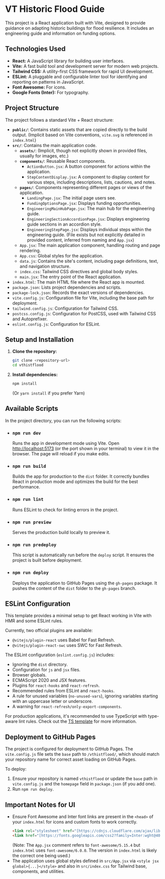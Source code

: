 # VT Historic Flood Guide

This project is a React application built with Vite, designed to provide guidance on adapting historic buildings for flood resilience. It includes an engineering guide and information on funding options.

## Technologies Used

* **React:** A JavaScript library for building user interfaces.
* **Vite:** A fast build tool and development server for modern web projects.
* **Tailwind CSS:** A utility-first CSS framework for rapid UI development.
* **ESLint:** A pluggable and configurable linter tool for identifying and reporting on patterns in JavaScript.
* **Font Awesome:** For icons.
* **Google Fonts (Inter):** For typography.

## Project Structure

The project follows a standard Vite + React structure:

* **`public/`**: Contains static assets that are copied directly to the build output. (Implicit based on Vite conventions, `vite.svg` is referenced in `index.html`)
* **`src/`**: Contains the main application code.
    * **`assets/`**: (Implicit, though not explicitly shown in provided files, usually for images, etc.)
    * **`components/`**: Reusable React components.
        * `ActionButton.jsx`: A button component for actions within the application.
        * `StepContentDisplay.jsx`: A component to display content for various steps, including descriptions, lists, cautions, and notes.
    * **`pages/`**: Components representing different pages or views of the application.
        * `LandingPage.jsx`: The initial page users see.
        * `FundingOptionsPage.jsx`: Displays funding opportunities.
        * `EngineeringMainHubPage.jsx`: The main hub for the engineering guide.
        * `EngineeringSectionAccordionPage.jsx`: Displays engineering guide sections in an accordion style.
        * `EngineeringStepPage.jsx`: Displays individual steps within the engineering guide. (File exists but not explicitly detailed in provided content, inferred from naming and `App.jsx`)
    * `App.jsx`: The main application component, handling routing and page rendering.
    * `App.css`: Global styles for the application.
    * `data.js`: Contains the site's content, including page definitions, text, and navigation structure.
    * `index.css`: Tailwind CSS directives and global body styles.
    * `main.jsx`: The entry point of the React application.
* `index.html`: The main HTML file where the React app is mounted.
* `package.json`: Lists project dependencies and scripts.
* `package-lock.json`: Records the exact versions of dependencies.
* `vite.config.js`: Configuration file for Vite, including the base path for deployment.
* `tailwind.config.js`: Configuration for Tailwind CSS.
* `postcss.config.js`: Configuration for PostCSS, used with Tailwind CSS and Autoprefixer.
* `eslint.config.js`: Configuration for ESLint.

## Setup and Installation

1.  **Clone the repository:**
    ```bash
    git clone <repository-url>
    cd vthistflood
    ```

2.  **Install dependencies:**
    ```bash
    npm install
    ```
    (Or `yarn install` if you prefer Yarn)

## Available Scripts

In the project directory, you can run the following scripts:

* ### `npm run dev`
    Runs the app in development mode using Vite.
    Open [http://localhost:5173](http://localhost:5173) (or the port shown in your terminal) to view it in the browser.
    The page will reload if you make edits.

* ### `npm run build`
    Builds the app for production to the `dist` folder.
    It correctly bundles React in production mode and optimizes the build for the best performance.

* ### `npm run lint`
    Runs ESLint to check for linting errors in the project.

* ### `npm run preview`
    Serves the production build locally to preview it.

* ### `npm run predeploy`
    This script is automatically run before the `deploy` script. It ensures the project is built before deployment.

* ### `npm run deploy`
    Deploys the application to GitHub Pages using the `gh-pages` package. It pushes the content of the `dist` folder to the `gh-pages` branch.

## ESLint Configuration

This template provides a minimal setup to get React working in Vite with HMR and some ESLint rules.

Currently, two official plugins are available:

* `@vitejs/plugin-react` uses Babel for Fast Refresh.
* `@vitejs/plugin-react-swc` uses SWC for Fast Refresh.

The ESLint configuration (`eslint.config.js`) includes:
* Ignoring the `dist` directory.
* Configuration for `js` and `jsx` files.
* Browser globals.
* ECMAScript 2020 and JSX features.
* Plugins for `react-hooks` and `react-refresh`.
* Recommended rules from ESLint and `react-hooks`.
* A rule for unused variables (`no-unused-vars`), ignoring variables starting with an uppercase letter or underscore.
* A warning for `react-refresh/only-export-components`.

For production applications, it's recommended to use TypeScript with type-aware lint rules. Check out the [TS template](https://github.com/vitejs/vite/tree/main/packages/create-vite/template-react-ts) for more information.

## Deployment to GitHub Pages

The project is configured for deployment to GitHub Pages.
The `vite.config.js` file sets the `base` path to `/vthistflood/`, which should match your repository name for correct asset loading on GitHub Pages.

To deploy:
1.  Ensure your repository is named `vthistflood` or update the `base` path in `vite.config.js` and the `homepage` field in `package.json` (if you add one).
2.  Run `npm run deploy`.

## Important Notes for UI

* Ensure Font Awesome and Inter font links are present in the `<head>` of your `index.html` for icons and custom fonts to work correctly.
    ```html
    <link rel="stylesheet" href="[https://cdnjs.cloudflare.com/ajax/libs/font-awesome/6.0.0/css/all.min.css](https://cdnjs.cloudflare.com/ajax/libs/font-awesome/6.0.0/css/all.min.css)" integrity="sha512-9usAa10IRO0HhonpyAIVpjrylPvoDwiPUiKdWk5t3PyolY1cOd4DSE0Ga+ri4AuTroPR5aQvXU9xC6qOPnzFeg==" crossOrigin="anonymous" referrerPolicy="no-referrer" />
    <link href="[https://fonts.googleapis.com/css2?family=Inter:wght@400;500;600;700&display=swap](https://fonts.googleapis.com/css2?family=Inter:wght@400;500;600;700&display=swap)" rel="stylesheet" />
    ```
    (Note: The `App.jsx` comment refers to `font-awesome/5.15.4` but `index.html` uses `font-awesome/6.0.0`. The version in `index.html` is likely the correct one being used.)
* The application uses global styles defined in `src/App.jsx` via `<style jsx global>{...}</style>` and also in `src/index.css` for Tailwind base, components, and utilities.